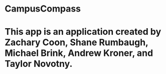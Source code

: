# CampusCompass
# This app is an application created by Zachary Coon, Shane Rumbaugh, Michael Brink, Andrew Kroner, and Taylor Novotny.
# 
